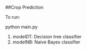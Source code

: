 ##Crop Prediction

To run: 

python main.py


1) modelDT: Decision tree classifier
2) modelNB: Naive Bayes classifier